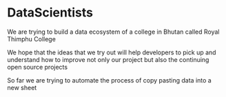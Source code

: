 # DataScientists
We are trying to build a data ecosystem of a college in Bhutan called Royal Thimphu College

We hope that the ideas that we try out will help developers to pick up and understand how to improve not only our project but also
the continuing open source projects

So far we are trying to automate the process of copy pasting data into a new sheet